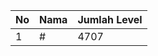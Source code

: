 | No | Nama            | Jumlah Level |
|----|-----------------|--------------|
| 1  | #    |    4707        |
